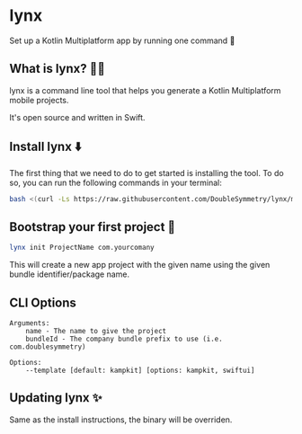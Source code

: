 # lynx

Set up a Kotlin Multiplatform app by running one command 🚀

## What is lynx? 🤷‍♀️

lynx is a command line tool that helps you generate a Kotlin Multiplatform mobile projects.

It's open source and written in Swift.

## Install lynx ⬇️

The first thing that we need to do to get started is installing the tool. To do so, you can run the following commands in your terminal:

```bash
bash <(curl -Ls https://raw.githubusercontent.com/DoubleSymmetry/lynx/master/install.sh)
```

## Bootstrap your first project 🚀

```bash
lynx init ProjectName com.yourcomany 
```
This will create a new app project with the given name using the given bundle identifier/package name.

## CLI Options
```
Arguments:
    name - The name to give the project
    bundleId - The company bundle prefix to use (i.e. com.doublesymmetry)

Options:
    --template [default: kampkit] [options: kampkit, swiftui]
```

## Updating lynx ✨

Same as the install instructions, the binary will be overriden.
